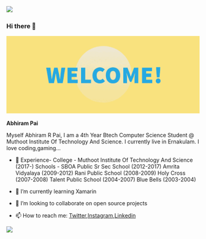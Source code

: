 <a href="https://github.com/Pai026"><img src="https://img.shields.io/github/followers/Pai026?label=Follow&style=social"></a>

### Hi there 👋
![Welcome](https://github.com/Pai026/Pai026/blob/master/welcome.gif)

**Abhiram Pai**


Myself Abhiram R Pai, I am a 4th Year Btech Computer Science Student @ Muthoot Institute Of Technology And Science. I currently live in Ernakulam. I love coding,gaming...

- 🏫 Experience-
      College - Muthoot Institute Of Technology And Science (2017-)
      Schools - SBOA Public Sr Sec School (2012-2017)
               Amrita Vidyalaya (2009-2012)
               Rani Public School (2008-2009)
               Holy Cross (2007-2008)
               Talent Public School (2004-2007)
               Blue Bells (2003-2004)


- 🌱 I’m currently learning Xamarin
- 👯 I’m looking to collaborate on open source projects
- 📫 How to reach me: [Twitter](https://twitter.com/pai_abhiram),[Instagram](https://www.instagram.com/pai_026/),[Linkedin](https://www.linkedin.com/in/abhiram-r-pai-bb3288170/)


<img src="https://github-readme-stats.vercel.app/api?username=Pai026&&show_icons=true&title_color=ffffff&icon_color=bb2acf&text_color=daf7dc&bg_color=191919">

